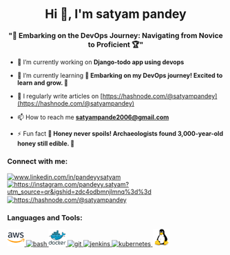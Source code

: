 <h1 align="center">Hi 👋, I'm satyam pandey</h1>
<h3 align="center">"🚀 Embarking on the DevOps Journey: Navigating from Novice to Proficient 🏆"</h3>

- 🔭 I’m currently working on **Django-todo app using devops**

- 🌱 I’m currently learning **🚀 Embarking on my DevOps journey! Excited to learn and grow. 🌱**

- 📝 I regularly write articles on [https://hashnode.com/@satyampandey](https://hashnode.com/@satyampandey)

- 📫 How to reach me **satyampande2006@gmail.com**

- ⚡ Fun fact **🌟 Honey never spoils! Archaeologists found 3,000-year-old honey still edible. 🍯**

<h3 align="left">Connect with me:</h3>
<p align="left">
<a href="https://linkedin.com/in/www.linkedin.com/in/pandeyysatyam" target="blank"><img align="center" src="https://raw.githubusercontent.com/rahuldkjain/github-profile-readme-generator/master/src/images/icons/Social/linked-in-alt.svg" alt="www.linkedin.com/in/pandeyysatyam" height="30" width="40" /></a>
<a href="https://instagram.com/https://instagram.com/pandeyy.satyam?utm_source=qr&igshid=zdc4odbmnjlmnq%3d%3d" target="blank"><img align="center" src="https://raw.githubusercontent.com/rahuldkjain/github-profile-readme-generator/master/src/images/icons/Social/instagram.svg" alt="https://instagram.com/pandeyy.satyam?utm_source=qr&igshid=zdc4odbmnjlmnq%3d%3d" height="30" width="40" /></a>
<a href="https://hashnode.com/https://hashnode.com/@satyampandey" target="blank"><img align="center" src="https://raw.githubusercontent.com/rahuldkjain/github-profile-readme-generator/master/src/images/icons/Social/hashnode.svg" alt="https://hashnode.com/@satyampandey" height="30" width="40" /></a>
</p>

<h3 align="left">Languages and Tools:</h3>
<p align="left"> <a href="https://aws.amazon.com" target="_blank" rel="noreferrer"> <img src="https://raw.githubusercontent.com/devicons/devicon/master/icons/amazonwebservices/amazonwebservices-original-wordmark.svg" alt="aws" width="40" height="40"/> </a> <a href="https://www.gnu.org/software/bash/" target="_blank" rel="noreferrer"> <img src="https://www.vectorlogo.zone/logos/gnu_bash/gnu_bash-icon.svg" alt="bash" width="40" height="40"/> </a> <a href="https://www.docker.com/" target="_blank" rel="noreferrer"> <img src="https://raw.githubusercontent.com/devicons/devicon/master/icons/docker/docker-original-wordmark.svg" alt="docker" width="40" height="40"/> </a> <a href="https://git-scm.com/" target="_blank" rel="noreferrer"> <img src="https://www.vectorlogo.zone/logos/git-scm/git-scm-icon.svg" alt="git" width="40" height="40"/> </a> <a href="https://www.jenkins.io" target="_blank" rel="noreferrer"> <img src="https://www.vectorlogo.zone/logos/jenkins/jenkins-icon.svg" alt="jenkins" width="40" height="40"/> </a> <a href="https://kubernetes.io" target="_blank" rel="noreferrer"> <img src="https://www.vectorlogo.zone/logos/kubernetes/kubernetes-icon.svg" alt="kubernetes" width="40" height="40"/> </a> <a href="https://www.linux.org/" target="_blank" rel="noreferrer"> <img src="https://raw.githubusercontent.com/devicons/devicon/master/icons/linux/linux-original.svg" alt="linux" width="40" height="40"/> </a> </p>

